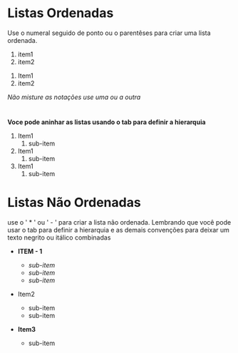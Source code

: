 # **Listas Ordenadas**

Use o numeral seguido de ponto ou o parentêses para criar uma lista ordenada. 

1. item1
2. item2

1) Item1
2) item2

*Não misture as notações use uma ou a outra*

#

**Voce pode aninhar as listas usando o tab para definir a hierarquia**

1. Item1
    1. sub-item
2. Item1
    1. sub-item
3. Item1
    1. sub-item


# **Listas Não Ordenadas**

use o ' * ' ou ' - ' para criar a lista não ordenada. Lembrando que você pode usar o tab para definir a hierarquia e as demais convenções para deixar um texto negrito ou itálico combinadas


* **ITEM - 1**
    * _sub-item_
    * _sub-item_
    * _sub-item_
* Item2
    * sub-item
    * sub-item

* **Item3**
    * sub-item

#